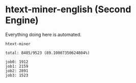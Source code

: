 # htext-miner-english (Second Engine)

Everything doing here is automated.

```
htext-miner

total: 8485/9523 (89.10007350624804%)

job0: 1912
job1: 2159
job2: 2891
job3: 1523
```